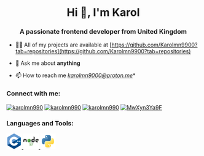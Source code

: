<h1 align="center">Hi 👋, I'm Karol</h1>
<h3 align="center">A passionate frontend developer from United Kingdom</h3>

- 👨‍💻 All of my projects are available at [https://github.com/Karolmn9900?tab=repositories](https://github.com/Karolmn9900?tab=repositories)

- 💬 Ask me about **anything**

- 📫 How to reach me *karolmn9000@proton.me**

<h3 align="left">Connect with me:</h3>
<p align="left">
<a href="https://twitter.com/karolmn990" target="blank"><img align="center" src="https://raw.githubusercontent.com/rahuldkjain/github-profile-readme-generator/master/src/images/icons/Social/twitter.svg" alt="karolmn990" height="30" width="40" /></a>
<a href="https://instagram.com/karolmn990" target="blank"><img align="center" src="https://raw.githubusercontent.com/rahuldkjain/github-profile-readme-generator/master/src/images/icons/Social/instagram.svg" alt="karolmn990" height="30" width="40" /></a>
<a href="https://www.youtube.com/c/karolmn990" target="blank"><img align="center" src="https://raw.githubusercontent.com/rahuldkjain/github-profile-readme-generator/master/src/images/icons/Social/youtube.svg" alt="karolmn990" height="30" width="40" /></a>
<a href="https://discord.gg/MwXyn3Ya9F" target="blank"><img align="center" src="https://raw.githubusercontent.com/rahuldkjain/github-profile-readme-generator/master/src/images/icons/Social/discord.svg" alt="MwXyn3Ya9F" height="30" width="40" /></a>
</p>

<h3 align="left">Languages and Tools:</h3>
<p align="left"> <a href="https://www.w3schools.com/cpp/" target="_blank" rel="noreferrer"> <img src="https://raw.githubusercontent.com/devicons/devicon/master/icons/cplusplus/cplusplus-original.svg" alt="cplusplus" width="40" height="40"/> </a> <a href="https://nodejs.org" target="_blank" rel="noreferrer"> <img src="https://raw.githubusercontent.com/devicons/devicon/master/icons/nodejs/nodejs-original-wordmark.svg" alt="nodejs" width="40" height="40"/> </a> <a href="https://www.python.org" target="_blank" rel="noreferrer"> <img src="https://raw.githubusercontent.com/devicons/devicon/master/icons/python/python-original.svg" alt="python" width="40" height="40"/> </a> </p>
